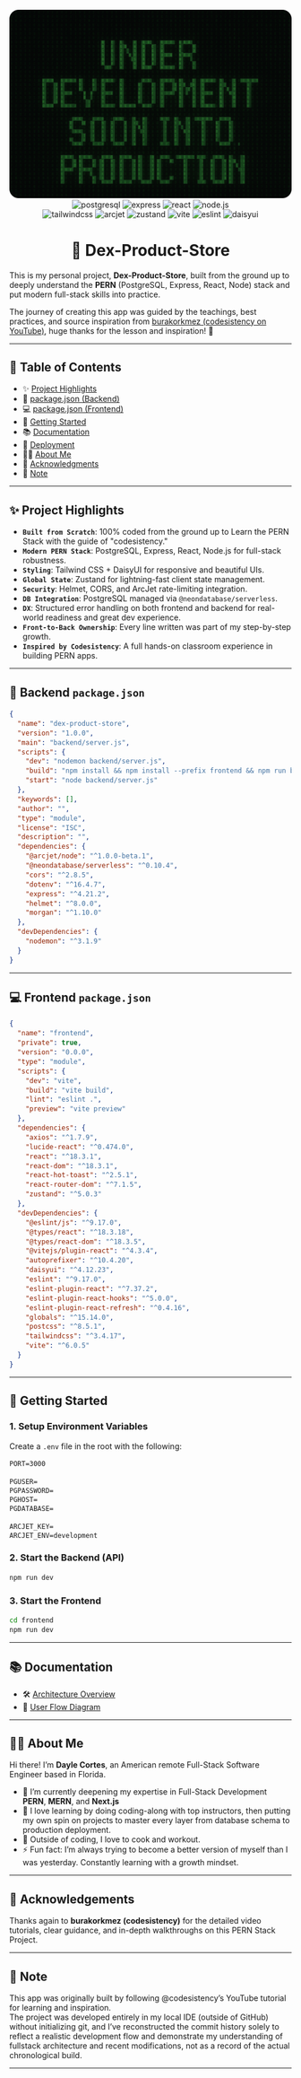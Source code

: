 <div align="center">
  <br />
    <a href="Finaldomainname" target="_blank">
      <img src="./frontend/public/project-banner.png" alt="Project Banner">
    </a>
  <br />

  <div>
    <img src="https://img.shields.io/badge/-PostgreSQL-4169E1?style=for-the-badge&logo=postgresql&logoColor=white" alt="postgresql" />
    <img src="https://img.shields.io/badge/-Express-000000?style=for-the-badge&logo=express&logoColor=white" alt="express" />
    <img src="https://img.shields.io/badge/-React-20232A?style=for-the-badge&logo=react&logoColor=61DAFB" alt="react" />
    <img src="https://img.shields.io/badge/-Node.js-339933?style=for-the-badge&logo=nodedotjs&logoColor=white" alt="node.js" />
  </div>

</div>

<div align="center">
   <img src="https://img.shields.io/badge/-Tailwind_CSS-black?style=for-the-badge&logoColor=white&logo=tailwindcss&color=06B6D4" alt="tailwindcss" />
    <img src="https://img.shields.io/badge/-Arcjet-000000?style=for-the-badge&logo=arcjet&logoColor=white" alt="arcjet" />
    <img src="https://img.shields.io/badge/-Zustand-ff6b6b?style=for-the-badge&logo=zustand&logoColor=white" alt="zustand" />
    <img src="https://img.shields.io/badge/-Vite-646CFF?style=for-the-badge&logo=vite&logoColor=white" alt="vite" />
    <img src="https://img.shields.io/badge/-ESLint-4B32C3?style=for-the-badge&logo=eslint&logoColor=white" alt="eslint" />
    <img src="https://img.shields.io/badge/-DaisyUI-f59f00?style=for-the-badge&logo=daisyui&logoColor=white" alt="daisyui" />
</div>

  <h1 align="center">🛒 Dex-Product-Store</h1>

This is my personal project, **Dex-Product-Store**, built from the ground up to deeply understand the **PERN** (PostgreSQL, Express, React, Node) stack and put modern full-stack skills into practice.

The journey of creating this app was guided by the teachings, best practices, and source inspiration from [burakorkmez (codesistency on YouTube)](https://www.youtube.com/@codesistency), huge thanks for the lesson and inspiration! 🙌

---

## 📑 Table of Contents

- ✨ [Project Highlights](#project-highlight)
- 📁 [package.json (Backend)](#packagejson-backend)
- 💻 [package.json (Frontend)](#packagejson-frontend)
- 🚀 [Getting Started](#getting-started)
- 📚 [Documentation](#documentation)
- 🚢 [Deployment](#deployment)
- 👨‍💻 [About Me](#about-me)
- 🙏 [Acknowledgments](#acknowledgments)
- 📌 [Note](#note)

---

## <a name="project-highlight">✨ Project Highlights</a>

- **`Built from Scratch`**: 100% coded from the ground up to Learn the PERN Stack with the guide of "codesistency."
- **`Modern PERN Stack`**: PostgreSQL, Express, React, Node.js for full-stack robustness.
- **`Styling`**: Tailwind CSS + DaisyUI for responsive and beautiful UIs.
- **`Global State`**: Zustand for lightning-fast client state management.
- **`Security`**: Helmet, CORS, and ArcJet rate-limiting integration.
- **`DB Integration`**: PostgreSQL managed via `@neondatabase/serverless`.
- **`DX`**: Structured error handling on both frontend and backend for real-world readiness and great dev experience.
- **`Front-to-Back Ownership`**: Every line written was part of my step-by-step growth.
- **`Inspired by Codesistency`**: A full hands-on classroom experience in building PERN apps.

---

## <a name="packagejson-backend">📁 Backend `package.json`</a>

```json
{
  "name": "dex-product-store",
  "version": "1.0.0",
  "main": "backend/server.js",
  "scripts": {
    "dev": "nodemon backend/server.js",
    "build": "npm install && npm install --prefix frontend && npm run build --prefix frontend",
    "start": "node backend/server.js"
  },
  "keywords": [],
  "author": "",
  "type": "module",
  "license": "ISC",
  "description": "",
  "dependencies": {
    "@arcjet/node": "^1.0.0-beta.1",
    "@neondatabase/serverless": "^0.10.4",
    "cors": "^2.8.5",
    "dotenv": "^16.4.7",
    "express": "^4.21.2",
    "helmet": "^8.0.0",
    "morgan": "^1.10.0"
  },
  "devDependencies": {
    "nodemon": "^3.1.9"
  }
}
```

---

## <a name="packagejson-frontend">💻 Frontend `package.json`</a>

```json
{
  "name": "frontend",
  "private": true,
  "version": "0.0.0",
  "type": "module",
  "scripts": {
    "dev": "vite",
    "build": "vite build",
    "lint": "eslint .",
    "preview": "vite preview"
  },
  "dependencies": {
    "axios": "^1.7.9",
    "lucide-react": "^0.474.0",
    "react": "^18.3.1",
    "react-dom": "^18.3.1",
    "react-hot-toast": "^2.5.1",
    "react-router-dom": "^7.1.5",
    "zustand": "^5.0.3"
  },
  "devDependencies": {
    "@eslint/js": "^9.17.0",
    "@types/react": "^18.3.18",
    "@types/react-dom": "^18.3.5",
    "@vitejs/plugin-react": "^4.3.4",
    "autoprefixer": "^10.4.20",
    "daisyui": "^4.12.23",
    "eslint": "^9.17.0",
    "eslint-plugin-react": "^7.37.2",
    "eslint-plugin-react-hooks": "^5.0.0",
    "eslint-plugin-react-refresh": "^0.4.16",
    "globals": "^15.14.0",
    "postcss": "^8.5.1",
    "tailwindcss": "^3.4.17",
    "vite": "^6.0.5"
  }
}
```

---

## <a name="getting-started">🚀 Getting Started</a>

### 1. Setup Environment Variables

Create a `.env` file in the root with the following:

```env
PORT=3000

PGUSER=
PGPASSWORD=
PGHOST=
PGDATABASE=

ARCJET_KEY=
ARCJET_ENV=development
```

### 2. Start the Backend (API)

```bash
npm run dev
```

### 3. Start the Frontend

```bash
cd frontend
npm run dev
```

---

## <a name="documentation">📚 Documentation</a>

- 🛠️ [Architecture Overview](./architecture.md)
- 🔄 [User Flow Diagram](./flowchart.md)

---

## <a name="about-me">👨‍💻 About Me</a>

Hi there! I’m **Dayle Cortes**, an American remote Full-Stack Software Engineer based in Florida.

- 🔭 I’m currently deepening my expertise in Full-Stack Development **PERN**, **MERN**, and **Next.js**
- 🌱 I love learning by doing coding-along with top instructors, then putting my own spin on projects to master every layer from database schema to production deployment.
- 💼 Outside of coding, I love to cook and workout.
- ⚡ Fun fact: I’m always trying to become a better version of myself than I was yesterday. Constantly learning with a growth mindset.

---

## <a name="acknowledgements">🙏 Acknowledgements</a>

Thanks again to **burakorkmez (codesistency)** for the detailed video tutorials, clear guidance, and in-depth walkthroughs on this PERN Stack Project.

---

## <a name="note">📌 Note</a>

This app was originally built by following @codesistency’s YouTube tutorial for learning and inspiration.  
The project was developed entirely in my local IDE (outside of GitHub) without initializing git, and I’ve reconstructed the commit history solely to reflect a realistic development flow and demonstrate my understanding of fullstack architecture and recent modifications, not as a record of the actual chronological build.

---
